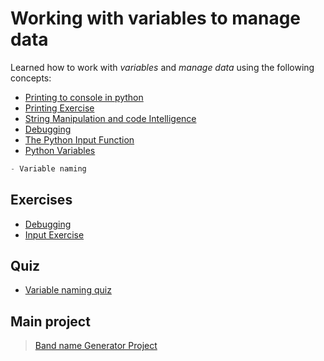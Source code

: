 # **Working with variables to manage data**

Learned how to work with *variables* and *manage data* using the following concepts:

- [Printing to console in python](./concepts/00_hello-world.py)
- [Printing Exercise](./concepts/01_printing-exercise.py)
- [String Manipulation and code Intelligence](./concepts/02_string-manipulation.py)
- [Debugging](./concepts/03_debugging-practice.md)
- [The Python Input Function](./concepts/05_input-function.py)
- [Python Variables](./concepts/07_variables.py)
```python
- Variable naming
```
## **Exercises**

- [Debugging](./concepts/03_debugging-practice.md)
- [Input Exercise](./concepts/06_input-exercise.md)

## **Quiz**

- [Variable naming quiz](./quiz/00_naming-quiz.html)

## **Main project**

> [Band name Generator Project](/00-beginner/day-01/main.py)

